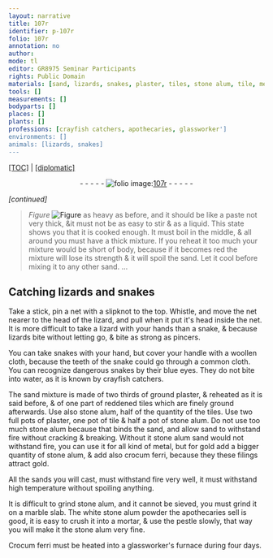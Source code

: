 ```yaml
---
layout: narrative
title: 107r
identifier: p-107r
folio: 107r
annotation: no
author:
mode: tl
editor: GR8975 Seminar Participants
rights: Public Domain
materials: [sand, lizards, snakes, plaster, tiles, stone alum, tile, metal, gold, crocum ferri, filings, sands, marble, Crocum ferri]
tools: []
measurements: []
bodyparts: []
places: []
plants: []
professions: [crayfish catchers, apothecaries, glassworker']
environments: []
animals: [lizards, snakes]
---
```


<p><a href="{{ site.baseurl }}/translation/">[TOC]</a> | <a href="{{ site.baseurl }}/texts/p-107r_tc/" target="_blank">[diplomatic]</a></p><div class="folio" align="center">- - - - - <a href="http://gallica.bnf.fr/ark:/12148/btv1b10500001g/f219.image" target="_blank"><img src="https://cu-mkp.github.io/2017-workshop-edition/assets/photo-icon.png" alt="folio image: " style="display:inline-block; margin-bottom:-3px;"/>107r</a> - - - - - </div>  
 
*[continued]*
 
 
> *Figure*
> <a href="https://drive.google.com/open?id=0B9-oNrvWdlO5RFFFT3hSbnlGaVU" target="_blank"><img src="https://cu-mkp.github.io/GR8975-edition/assets/photo-icon.png" alt="Figure" style="display:inline-block; margin-bottom:-3px;"/></a>
 as heavy as before, and it should be like a paste not very thick, &it must not be as easy to stir & as a liquid. This state shows you that it is cooked enough. It must boil in the middle, & all around you must have a thick mixture. If you reheat it too much your mixture would be short of body, because if it becomes red the mixture will lose its strength & it will spoil the <span class="m">sand</span>. Let it cool before mixing it to any other <span class="m">sand</span>. <span class="x">…</span>
 
 
  

## Catching <span class="m"><span class="al">lizards</span></span> and <span class="m"><span class="al">snakes</span></span>

 
Take a stick, pin a net with a slipknot to the top. Whistle, and move the net nearer to the head of the lizard, and pull when it put it's head inside the net. It is more difficult to take a lizard with your hands than a snake, & because lizards bite without letting go, & bite as strong as pincers.
 
You can take snakes with your hand, but cover your handle with a woollen cloth, because the teeth of the snake could go through a common cloth. You can recognize dangerous snakes by their blue eyes. They do not bite into water, as it is known by <span class="pro">crayfish catchers</span>.
 
The <span class="m">sand</span> mixture is made of two thirds of ground <span class="m">plaster</span>, & reheated as it is said before, & of one part of reddened <span class="m">tiles</span> which are finely ground afterwards. Use also <span class="m">stone alum</span>, half of the quantity of the <span class="m">tiles</span>. Use two full pots of <span class="m">plaster</span>, one pot of <span class="m">tile</span> & half a pot of <span class="m">stone alum</span>. Do not use too much <span class="m">stone alum</span> because that binds the <span class="m">sand</span>, and allow <span class="m">sand</span> to withstand fire without cracking & breaking. Without it <span class="x"><span class="m">stone alum</span></span> <span class="m">sand</span> would not withstand fire, you can use it for all kind of <span class="m">metal</span>, but for <span class="m">gold</span> add a bigger quantity of <span class="m">stone alum</span>, & add also <span class="m">crocum ferri</span>, because they <span class="x">these <span class="m">filings</span></span> attract <span class="m">gold</span>.
 
All the <span class="m">sands</span> you will cast, must withstand fire very well, it must withstand high temperature without spoiling anything.
 
It is difficult to grind <span class="m">stone alum</span>, and it cannot be sieved, you must grind it on a <span class="m">marble</span> slab. The white <span class="x"><span class="m">stone alum</span></span> powder the <span class="pro">apothecaries</span> sell is good, it is easy to crush it into a mortar, & use the pestle slowly, that way you will make it <span class="x">the <span class="m">stone alum</span></span> very fine.
 
<span class="m">Crocum ferri</span> must be heated into a <span class="pro">glassworker'</span>s furnace during four days.
 
